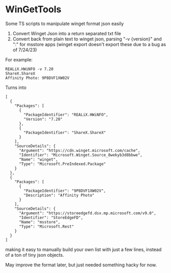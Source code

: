 # WinGetTools
Some TS scripts to manipulate winget format json easily

1. Convert Winget Json into a return separated txt file
2. Convert back from plain text to winget json, parsing "-v {version}" and ":" for msstore apps (winget export doesn't export these due to a bug as of 7/24/23)

For example:
```
REALiX.HWiNFO -v 7.20
ShareX.ShareX
Affinity Photo: 9P8DVF1XW02V
```

Turns into 

```
[
  {
    "Packages": [
      {
        "PackageIdentifier": "REALiX.HWiNFO",
        "Version": "7.20"
      },
      {
        "PackageIdentifier": "ShareX.ShareX"
      }
    ],
    "SourceDetails": {
      "Argument": "https://cdn.winget.microsoft.com/cache",
      "Identifier": "Microsoft.Winget.Source_8wekyb3d8bbwe",
      "Name": "winget",
      "Type": "Microsoft.PreIndexed.Package"
    }
  },
  {
    "Packages": [
      {
        "PackageIdentifier": "9P8DVF1XW02V",
        "Description": "Affinity Photo"
      }
    ],
    "SourceDetails": {
      "Argument": "https://storeedgefd.dsx.mp.microsoft.com/v9.0",
      "Identifier": "StoreEdgeFD",
      "Name": "msstore",
      "Type": "Microsoft.Rest"
    }
  }
]
```

making it easy to manually build your own list with just a few lines, instead of a ton of tiny json objects.

May improve the format later, but just needed something hacky for now.
